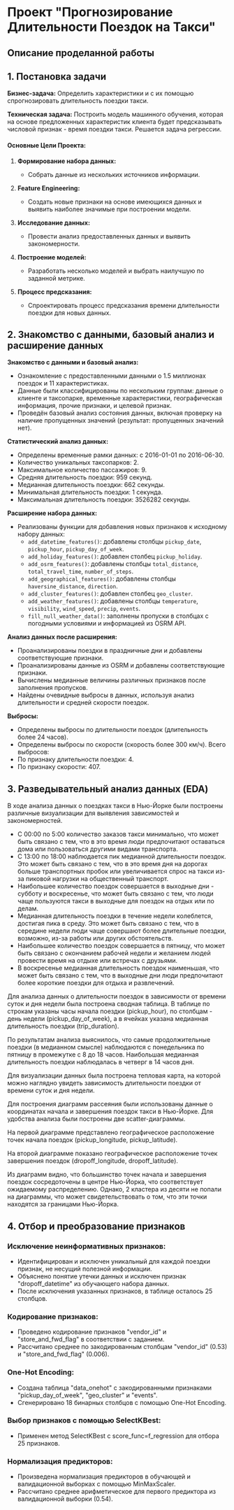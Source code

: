 # Проект "Прогнозирование Длительности Поездок на Такси"
## Описание проделанной работы

## 1. Постановка задачи

**Бизнес-задача:**
Определить характеристики и с их помощью спрогнозировать длительность поездки такси.

**Техническая задача:**
Построить модель машинного обучения, которая на основе предложенных характеристик клиента будет предсказывать числовой признак - время поездки такси. Решается задача регрессии.

#### Основные Цели Проекта:

1. **Формирование набора данных:**
   - Собрать данные из нескольких источников информации.

2. **Feature Engineering:**
   - Создать новые признаки на основе имеющихся данных и выявить наиболее значимые при построении модели.

3. **Исследование данных:**
   - Провести анализ предоставленных данных и выявить закономерности.

4. **Построение моделей:**
   - Разработать несколько моделей и выбрать наилучшую по заданной метрике.

5. **Процесс предсказания:**
   - Спроектировать процесс предсказания времени длительности поездки для новых данных.

## 2. Знакомство с данными, базовый анализ и расширение данных

**Знакомство с данными и базовый анализ:**
- Ознакомление с предоставленными данными о 1.5 миллионах поездок и 11 характеристиках.
- Данные были классифицированы по нескольким группам: данные о клиенте и таксопарке, временные характеристики, географическая информация, прочие признаки, и целевой признак.
- Проведён базовый анализ состояния данных, включая проверку на наличие пропущенных значений (результат: пропущенных значений нет).

**Статистический анализ данных:**
- Определены временные рамки данных: с 2016-01-01 по 2016-06-30.
- Количество уникальных таксопарков: 2.
- Максимальное количество пассажиров: 9.
- Средняя длительность поездки: 959 секунд.
- Медианная длительность поездки: 662 секунды.
- Минимальная длительность поездки: 1 секунда.
- Максимальная длительность поездки: 3526282 секунды.

**Расширение набора данных:**
- Реализованы функции для добавления новых признаков к исходному набору данных:
  - `add_datetime_features()`: добавлены столбцы `pickup_date`, `pickup_hour`, `pickup_day_of_week`.
  - `add_holiday_features()`: добавлен столбец `pickup_holiday`.
  - `add_osrm_features()`: добавлены столбцы `total_distance`, `total_travel_time`, `number_of_steps`.
  - `add_geographical_features()`: добавлены столбцы `haversine_distance`, `direction`.
  - `add_cluster_features()`: добавлен столбец `geo_cluster`.
  - `add_weather_features()`: добавлены столбцы `temperature`, `visibility`, `wind_speed`, `precip`, `events`.
  - `fill_null_weather_data()`: заполнены пропуски в столбцах с погодными условиями и информацией из OSRM API.

**Анализ данных после расширения:**
- Проанализированы поездки в праздничные дни и добавлены соответствующие признаки.
- Проанализированы данные из OSRM и добавлены соответствующие признаки.
- Вычислены медианные величины различных признаков после заполнения пропусков.
- Найдены очевидные выбросы в данных, используя анализ длительности и средней скорости поездок.

**Выбросы:**
- Определены выбросы по длительности поездок (длительность более 24 часов).
- Определены выбросы по скорости (скорость более 300 км/ч).
Всего выбросов:
- По признаку длительности поездки: 4.
- По признаку скорости: 407.

 ## 3. Разведывательный анализ данных (EDA)

В ходе анализа данных о поездках такси в Нью-Йорке были построены различные визуализации для выявления зависимостей и закономерностей. 

- С 00:00 по 5:00 количество заказов такси минимально, что может быть связано с тем, что в это время люди предпочитают оставаться дома или пользоваться другими видами транспорта.
- С 13:00 по 18:00 наблюдается пик медианной длительности поездок. Это может быть связано с тем, что в это время дня на дорогах больше транспортных пробок или увеличивается спрос на такси из-за пиковой нагрузки на общественный транспорт.
- Наибольшее количество поездок совершается в выходные дни - субботу и воскресенье, что может быть связано с тем, что люди чаще пользуются такси в выходные для поездок на отдых или по делам.
- Медианная длительность поездки в течение недели колеблется, достигая пика в среду. Это может быть связано с тем, что в середине недели люди чаще совершают более длительные поездки, возможно, из-за работы или других обстоятельств.
- Наибольшее количество поездок совершается в пятницу, что может быть связано с окончанием рабочей недели и желанием людей провести время на отдыхе или встречах с друзьями.
- В воскресенье медианная длительность поездок наименьшая, что может быть связано с тем, что в выходные дни люди предпочитают более короткие поездки для отдыха и развлечений.

Для анализа данных о длительности поездок в зависимости от времени суток и дня недели была построена сводная таблица. В таблице по строкам указаны часы начала поездки (pickup_hour), по столбцам - день недели (pickup_day_of_week), а в ячейках указана медианная длительность поездки (trip_duration).

По результатам анализа выяснилось, что самые продолжительные поездки (в медианном смысле) наблюдаются с понедельника по пятницу в промежутке с 8 до 18 часов. Наибольшая медианная длительность поездки наблюдалась в четверг в 14 часов дня.

Для визуализации данных была построена тепловая карта, на которой можно наглядно увидеть зависимость длительности поездки от времени суток и дня недели.

Для построения диаграмм рассеяния были использованы данные о координатах начала и завершения поездок такси в Нью-Йорке. Для удобства анализа были построены две scatter-диаграммы.

На первой диаграмме представлено географическое расположение точек начала поездок (pickup_longitude, pickup_latitude).

На второй диаграмме показано географическое расположение точек завершения поездок (dropoff_longitude, dropoff_latitude).

Из диаграмм видно, что большинство точек начала и завершения поездок сосредоточены в центре Нью-Йорка, что соответствует ожидаемому распределению. Однако, 2 кластера из десяти не попали на диаграммы, что может свидетельствовать о том, что эти точки находятся за границами Нью-Йорка.

## 4. Отбор и преобразование признаков
 
### Исключение неинформативных признаков:

- Идентифицирован и исключен уникальный для каждой поездки признак, не несущий полезной информации.
- Объяснено понятие утечки данных и исключен признак "dropoff_datetime" из обучающего набора данных.
- После исключения указанных признаков, в таблице осталось 25 столбцов.

### Кодирование признаков:

- Проведено кодирование признаков "vendor_id" и "store_and_fwd_flag" в соответствии с заданием.
- Рассчитано среднее по закодированным столбцам "vendor_id" (0.53) и "store_and_fwd_flag" (0.006).

### One-Hot Encoding:

- Создана таблица "data_onehot" с закодированными признаками "pickup_day_of_week", "geo_cluster" и "events".
- Сгенерировано 18 бинарных столбцов с помощью One-Hot Encoding.

### Выбор признаков с помощью SelectKBest:

- Применен метод SelectKBest с score_func=f_regression для отбора 25 признаков.

### Нормализация предикторов:

- Произведена нормализация предикторов в обучающей и валидационной выборках с помощью MinMaxScaler.
- Рассчитано среднее арифметическое для первого предиктора из валидационной выборки (0.54).
